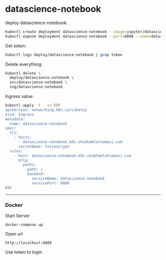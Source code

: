 # datascience-notebook

deploy datascience-notebook:
```bash
kubectl create deployment datascience-notebook --image=jupyter/datascience-notebook
kubectl expose deployment datascience-notebook --port=8888 --name=datascience-notebook
```

Get token:
```bash
kubectl logs deploy/datascience-notebook | grep token
```

Delete everything:
```bash
kubectl delete \
  deploy/datascience-notebook \
  svc/datascience-notebook \
  ing/datascience-notebook
```

Ingress value:
```bash
kubectl apply -f - << EOF
apiVersion: networking.k8s.io/v1beta1
kind: Ingress
metadata:
  name: datascience-notebook
spec:
  tls:
    - hosts:
      - datascience-notebook.k8s.shubhamtatvamasi.com
      secretName: letsencrypt
  rules:
    - host: datascience-notebook.k8s.shubhamtatvamasi.com
      http:
        paths:
        - path: /
          backend:
            serviceName: datascience-notebook
            servicePort: 8888
EOF
```


---

### Docker

Start Server
```
docker-compose up
```

Open url
```
http://localhost:8888
```

Use token to login
